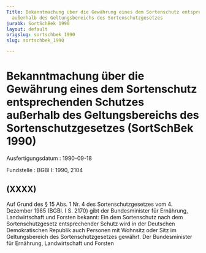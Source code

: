 ```yaml
---
Title: Bekanntmachung über die Gewährung eines dem Sortenschutz entsprechenden Schutzes
  außerhalb des Geltungsbereichs des Sortenschutzgesetzes
jurabk: SortSchBek 1990
layout: default
origslug: sortschbek_1990
slug: sortschbek_1990

---
```


# Bekanntmachung über die Gewährung eines dem Sortenschutz entsprechenden Schutzes außerhalb des Geltungsbereichs des Sortenschutzgesetzes (SortSchBek 1990)

Ausfertigungsdatum
:   1990-09-18

Fundstelle
:   BGBl I: 1990, 2104

## (XXXX)

Auf Grund des § 15 Abs. 1 Nr. 4 des Sortenschutzgesetzes vom 4.
Dezember 1985 (BGBl. I S. 2170) gibt der Bundesminister für Ernährung,
Landwirtschaft und Forsten bekannt:
Ein dem Sortenschutz nach dem Sortenschutzgesetz entsprechender Schutz
wird in der Deutschen Demokratischen Republik auch Personen mit
Wohnsitz oder Sitz im Geltungsbereich des Sortenschutzgesetzes
gewährt.
Der Bundesminister für Ernährung, Landwirtschaft und Forsten

